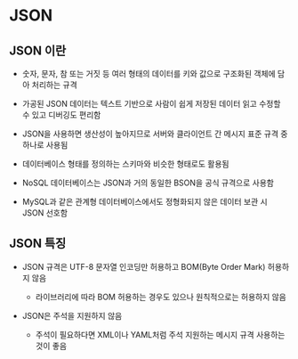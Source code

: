 # JSON

## JSON 이란

- 숫자, 문자, 참 또는 거짓 등 여러 형태의 데이터를 키와 값으로 구조화된 객체에 담아 처리하는 규격

- 가공된 JSON 데이터는 텍스트 기반으로 사람이 쉽게 저장된 데이터 읽고 수정할 수 있고 디버깅도 편리함

- JSON을 사용하면 생산성이 높아지므로 서버와 클라이언트 간 메시지 표준 규격 중 하나로 사용됨

- 데이터베이스 형태를 정의하는 스키마와 비슷한 형태로도 활용됨

- NoSQL 데이터베이스는 JSON과 거의 동일한 BSON을 공식 규격으로 사용함

- MySQL과 같은 관계형 데이터베이스에서도 정형화되지 않은 데이터 보관 시 JSON 선호함

## JSON 특징

- JSON 규격은 UTF-8 문자열 인코딩만 허용하고 BOM(Byte Order Mark) 허용하지 않음

    - 라이브러리에 따라 BOM 허용하는 경우도 있으나 원칙적으로는 허용하지 않음

- JSON은 주석을 지원하지 않음

    - 주석이 필요하다면 XML이나 YAML처럼 주석 지원하는 메시지 규격 사용하는 것이 좋음

